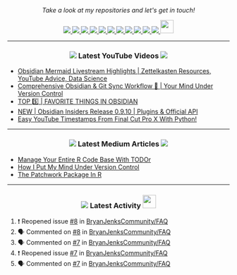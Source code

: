 <!-- Social Section -->
<p align="center">
  <i>Take a look at my repositories and let's get in touch!</i>

<p align="center">
  <a href= "https://github.com/tallguyjenks/">
    <img src="https://img.icons8.com/material-outlined/30/000000/source-code.png"/>
  </a>
  <a href= "https://www.linkedin.com/in/bryanjenks/">
    <img src="https://img.icons8.com/material-outlined/30/000000/linkedin.png"/>
  </a>
  <a href= "https://twitter.com/tallguyjenks">
    <img src="https://img.icons8.com/material-outlined/30/000000/twitter.png"/>
  </a>
  <a href= "https://www.bryanjenks.dev">
    <img src="https://img.icons8.com/material-outlined/30/000000/geography.png"/>
  </a>
  <a href="https://www.buymeacoffee.com/tallguyjenks">
    <img src="https://img.icons8.com/material-outlined/30/000000/cafe.png"/>
  </a>
  <a href="https://www.youtube.com/c/BryanJenksTech?sub_confirmation=1">
    <img src="https://img.icons8.com/material-outlined/30/000000/youtube-play.png"/>
  </a>
  <a href="https://www.twitch.tv/tallguyjenks">
    <img src="https://img.icons8.com/material-outlined/24/000000/twitch.png"/>
  </a>
  <a href="https://orcid.org/0000-0002-9604-3069">
    <img src="https://img.icons8.com/material-outlined/30/000000/camera-addon-identification.png"/>
  </a>
  <a href="https://github.com/tallguyjenks/CV/blob/master/CV.pdf">
    <img src="https://img.icons8.com/material-outlined/30/000000/parse-from-clipboard.png"/>
  </a>
  <a href="mailto:bryanjenks@protonmail.com">
    <img src="https://img.icons8.com/ios-glyphs/30/000000/physics.png"/>
  </a>
  <a href="https://medium.com/@tallguyjenks">
    <img src="https://img.icons8.com/ios-filled/30/000000/medium-new.png"/>
  </a>
  <a href="https://stackoverflow.com/users/12339658/tallguyjenks">
    <img src="https://cdn.jsdelivr.net/npm/simple-icons@3.0.1/icons/stackoverflow.svg" height="30px" width="30px" />
  </a>

  
</p>

---
  
<h3 align="center"><a href="https://www.youtube.com/c/BryanJenksTech?sub_confirmation=1"><img src="https://img.icons8.com/material-outlined/30/000000/youtube-play.png"/></a> Latest YouTube Videos <a href="https://www.youtube.com/c/BryanJenksTech?sub_confirmation=1"><img src="https://img.icons8.com/material-outlined/30/000000/youtube-play.png"/></a></h3>

<!-- YOUTUBE:START -->
- [Obsidian Mermaid Livestream Highlights | Zettelkasten Resources, YouTube Advice, Data Science](https://www.youtube.com/watch?v=KAoqO9w1zJA)
- [Comprehensive Obsidian & Git Sync Workflow 🔄️ | Your Mind Under Version Control](https://www.youtube.com/watch?v=qqsNNTkhK5Y)
- [TOP 5️⃣️ | FAVORITE THINGS IN OBSIDIAN](https://www.youtube.com/watch?v=iWXd7RNG5qE)
- [NEW | Obsidian Insiders Release 0.9.10 | Plugins & Official API](https://www.youtube.com/watch?v=G69LwbVHXnU)
- [Easy YouTube Timestamps From Final Cut Pro X With Python!](https://www.youtube.com/watch?v=l5uUcvhFg0Q)
<!-- YOUTUBE:END -->

---

<h3 align="center"><a href="https://medium.com/@tallguyjenks"><img src="https://img.icons8.com/ios-filled/30/000000/medium-new.png"/></a> Latest Medium Articles <a href="https://medium.com/@tallguyjenks"><img src="https://img.icons8.com/ios-filled/30/000000/medium-new.png"/></a></h3>


<!-- ARTICLES:START -->
- [Manage Your Entire R Code Base With TODOr](https://towardsdatascience.com/manage-your-entire-r-code-base-with-todor-76dcd7abad9?source=rss-32e452bd16bd------2)
- [How I Put My Mind Under Version Control](https://medium.com/analytics-vidhya/how-i-put-my-mind-under-version-control-24caea37b8a5?source=rss-32e452bd16bd------2)
- [The Patchwork Package In R](https://medium.com/analytics-vidhya/the-patchwork-package-in-r-9468e4a7cd29?source=rss-32e452bd16bd------2)
<!-- ARTICLES:END -->

---

<h3 align="center"><a href= "https://github.com/tallguyjenks/"><img src="https://img.icons8.com/material-outlined/30/000000/cafe.png"/></a> Latest Activity <a href= "https://github.com/tallguyjenks/"><img src="https://cdn.jsdelivr.net/npm/simple-icons@3.0.1/icons/stackoverflow.svg" height="30px" width="30px" /></a></h3>

<!--START_SECTION:activity-->
1. ❗️ Reopened issue [#8](https://github.com/BryanJenksCommunity/FAQ/issues/8) in [BryanJenksCommunity/FAQ](https://github.com/BryanJenksCommunity/FAQ)
2. 🗣 Commented on [#8](https://github.com/BryanJenksCommunity/FAQ/issues/8) in [BryanJenksCommunity/FAQ](https://github.com/BryanJenksCommunity/FAQ)
3. 🗣 Commented on [#7](https://github.com/BryanJenksCommunity/FAQ/issues/7) in [BryanJenksCommunity/FAQ](https://github.com/BryanJenksCommunity/FAQ)
4. ❗️ Reopened issue [#7](https://github.com/BryanJenksCommunity/FAQ/issues/7) in [BryanJenksCommunity/FAQ](https://github.com/BryanJenksCommunity/FAQ)
5. 🗣 Commented on [#7](https://github.com/BryanJenksCommunity/FAQ/issues/7) in [BryanJenksCommunity/FAQ](https://github.com/BryanJenksCommunity/FAQ)
<!--END_SECTION:activity-->
